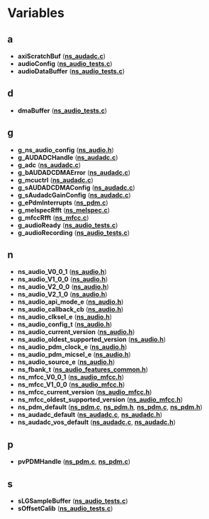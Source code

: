 
# Variables



## a

* **axiScratchBuf** ([**ns\_audadc.c**](ns__audadc_8c.md))
* **audioConfig** ([**ns\_audio\_tests.c**](ns__audio__tests_8c.md))
* **audioDataBuffer** ([**ns\_audio\_tests.c**](ns__audio__tests_8c.md))


## d

* **dmaBuffer** ([**ns\_audio\_tests.c**](ns__audio__tests_8c.md))


## g

* **g\_ns\_audio\_config** ([**ns\_audio.h**](ns__audio_8h.md))
* **g\_AUDADCHandle** ([**ns\_audadc.c**](ns__audadc_8c.md))
* **g\_adc** ([**ns\_audadc.c**](ns__audadc_8c.md))
* **g\_bAUDADCDMAError** ([**ns\_audadc.c**](ns__audadc_8c.md))
* **g\_mcuctrl** ([**ns\_audadc.c**](ns__audadc_8c.md))
* **g\_sAUDADCDMAConfig** ([**ns\_audadc.c**](ns__audadc_8c.md))
* **g\_sAudadcGainConfig** ([**ns\_audadc.c**](ns__audadc_8c.md))
* **g\_ePdmInterrupts** ([**ns\_pdm.c**](apollo4_2ns__pdm_8c.md))
* **g\_melspecRfft** ([**ns\_melspec.c**](ns__melspec_8c.md))
* **g\_mfccRfft** ([**ns\_mfcc.c**](ns__mfcc_8c.md))
* **g\_audioReady** ([**ns\_audio\_tests.c**](ns__audio__tests_8c.md))
* **g\_audioRecording** ([**ns\_audio\_tests.c**](ns__audio__tests_8c.md))


## n

* **ns\_audio\_V0\_0\_1** ([**ns\_audio.h**](ns__audio_8h.md))
* **ns\_audio\_V1\_0\_0** ([**ns\_audio.h**](ns__audio_8h.md))
* **ns\_audio\_V2\_0\_0** ([**ns\_audio.h**](ns__audio_8h.md))
* **ns\_audio\_V2\_1\_0** ([**ns\_audio.h**](ns__audio_8h.md))
* **ns\_audio\_api\_mode\_e** ([**ns\_audio.h**](ns__audio_8h.md))
* **ns\_audio\_callback\_cb** ([**ns\_audio.h**](ns__audio_8h.md))
* **ns\_audio\_clksel\_e** ([**ns\_audio.h**](ns__audio_8h.md))
* **ns\_audio\_config\_t** ([**ns\_audio.h**](ns__audio_8h.md))
* **ns\_audio\_current\_version** ([**ns\_audio.h**](ns__audio_8h.md))
* **ns\_audio\_oldest\_supported\_version** ([**ns\_audio.h**](ns__audio_8h.md))
* **ns\_audio\_pdm\_clock\_e** ([**ns\_audio.h**](ns__audio_8h.md))
* **ns\_audio\_pdm\_micsel\_e** ([**ns\_audio.h**](ns__audio_8h.md))
* **ns\_audio\_source\_e** ([**ns\_audio.h**](ns__audio_8h.md))
* **ns\_fbank\_t** ([**ns\_audio\_features\_common.h**](ns__audio__features__common_8h.md))
* **ns\_mfcc\_V0\_0\_1** ([**ns\_audio\_mfcc.h**](ns__audio__mfcc_8h.md))
* **ns\_mfcc\_V1\_0\_0** ([**ns\_audio\_mfcc.h**](ns__audio__mfcc_8h.md))
* **ns\_mfcc\_current\_version** ([**ns\_audio\_mfcc.h**](ns__audio__mfcc_8h.md))
* **ns\_mfcc\_oldest\_supported\_version** ([**ns\_audio\_mfcc.h**](ns__audio__mfcc_8h.md))
* **ns\_pdm\_default** ([**ns\_pdm.c**](apollo3_2ns__pdm_8c.md), [**ns\_pdm.h**](apollo3_2ns__pdm_8h.md), [**ns\_pdm.c**](apollo4_2ns__pdm_8c.md), [**ns\_pdm.h**](ns__pdm_8h.md))
* **ns\_audadc\_default** ([**ns\_audadc.c**](ns__audadc_8c.md), [**ns\_audadc.h**](ns__audadc_8h.md))
* **ns\_audadc\_vos\_default** ([**ns\_audadc.c**](ns__audadc_8c.md), [**ns\_audadc.h**](ns__audadc_8h.md))


## p

* **pvPDMHandle** ([**ns\_pdm.c**](apollo3_2ns__pdm_8c.md), [**ns\_pdm.c**](apollo4_2ns__pdm_8c.md))


## s

* **sLGSampleBuffer** ([**ns\_audio\_tests.c**](ns__audio__tests_8c.md))
* **sOffsetCalib** ([**ns\_audio\_tests.c**](ns__audio__tests_8c.md))




